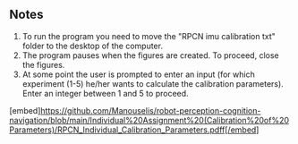 ## Notes
1. To run the program you need to move the "RPCN imu calibration txt" folder to the desktop of the computer.
2. The program pauses when the figures are created. To proceed, close the figures.
3. At some point the user is prompted to enter an input (for which experiment (1-5) he/her wants to calculate the calibration parameters). 
Enter an integer between 1 and 5 to proceed.

[embed]https://github.com/Manouselis/robot-perception-cognition-navigation/blob/main/Individual%20Assignment%20(Calibration%20of%20Parameters)/RPCN_Individual_Calibration_Parameters.pdff[/embed]
